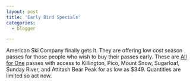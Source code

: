 ```yaml
---
layout: post
title: 'Early Bird Specials'
categories:
  - blogger

---
```


American Ski Company finally gets it.  They are offering low cost season passes for those people who wish to buy their passes early.  These are <a href="http://www.allforonepass.com/">All for One</a> passes with access to Killington, Pico, Mount Snow, Sugarloaf, Sunday River, and Attitash Bear Peak for as low as $349.  Quantities are limited so act now.
